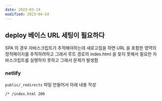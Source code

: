 ```yaml
---
date: 2023-03-14
modified: 2023-04-24
---
```


## deploy 베이스 URL 세팅이 필요하다

SPA 의 경우 자바스크립트가 추적해야하는데
새로고침을 하면 URL 을 포함한 영역의 정적페이지를 추적하려하고 그래서 루트 경로의 index.html 을 찾지 못해서
필요한 자바스크립트를 실행하지 못하고 그래서 문제가 발생함

### netlify

`public/_redirects` 파일 만들어서 아래 내용 작성

```
/* /index.html 200
```
